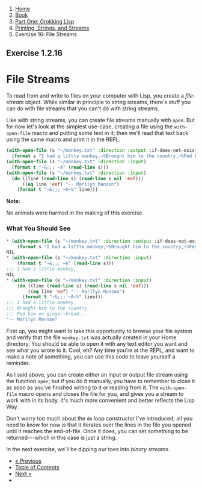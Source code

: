 <ol class="breadcrumb">
  <li><a href="/">Home</a></li>
  <li><a href="/book/">Book</a></li>
  <li><a href="/book/1-0-0-overview/">Part One: Grokking Lisp</a></li>
  <li><a href="/book/1-02-00-input-output/">Printing, Strings, and Streams</a></li>
  <li class="active">Exercise 16: File Streams</li>
</ol>

## Exercise 1.2.16

# File Streams

To read from and write to files on your computer with Lisp, you create a *file-stream* object.  While similar in principle to string streams, there's stuff you can do with file streams that you can't do with string streams.

Like with string streams, you can create file streams manually with `open`. But for now let's look at the simplest use-case, creating a file using the `with-open-file` macro and putting some text in it; then we'll read that text back using the same macro and print it in the REPL.

```lisp
(with-open-file (s "~/monkey.txt" :direction :output :if-does-not-exist :create :if-exists :supersede)
  (format s "I had a little monkey,~%Brought him to the country,~%Fed him on ginger-bread...~%"))
(with-open-file (s "~/monkey.txt" :direction :input)
  (format t "~&;;; ~A" (read-line s)))
(with-open-file (s "~/monkey.txt" :direction :input)
  (do ((line (read-line s) (read-line s nil 'eof)))
      ((eq line 'eof) "-- Marilyn Manson")
    (format t "~&;;; ~A~%" line)))
```

<div class="alert alert-info">
  <strong>Note:</strong>
  <p>No animals were harmed in the making of this exercise.</p>
</div>

### What You Should See

```lisp
* (with-open-file (s "~/monkey.txt" :direction :output :if-does-not-exist :create :if-exists :supersede)
    (format s "I had a little monkey,~%Brought him to the country,~%Fed him on ginger-bread...~%"))
NIL
* (with-open-file (s "~/monkey.txt" :direction :input)
    (format t "~&;;; ~A" (read-line s)))
;;; I had a little monkey,
NIL
* (with-open-file (s "~/monkey.txt" :direction :input)
    (do ((line (read-line s) (read-line s nil 'eof)))
        ((eq line 'eof) "-- Marilyn Manson")
      (format t "~&;;; ~A~%" line)))
;;; I had a little monkey,
;;; Brought him to the country,
;;; Fed him on ginger-bread...
"-- Marilyn Manson"
```
First up, you might want to take this opportunity to browse your file system and verify that the file `monkey.txt` was actually created in your Home directory.  You should be able to open it with any text editor you want and see what you wrote to it.  Cool, eh?  Any time you're at the REPL, and want to make a note of something, you can use this code to leave yourself a reminder.

As I said above, you can create either an input or output file stream using the function `open`; but if you do it manually, you have to remember to close it as soon as you've finished writing to it or reading from it.  The `with-open-file` macro opens and closes the file for you, and gives you a stream to work with in its body.  It's much more convenient and better reflects the Lisp Way.

Don't worry too much about the `do` loop constructor I've introduced; all you need to know for now is that it iterates over the lines in the file you opened until it reaches the end-of-file.  Once it does, you can set something to be returned---which in this case is just a string.

In the next exercise, we'll be dipping our toes into *binary streams*.

<ul class="pager">
  <li class="previous"><a href="/book/1-02-15-streams/">&laquo; Previous</a></li>
  <li><a href="/book/">Table of Contents</a></li>
  <li class="next"><a href="/book/1-02-17-binary-streams/">Next &raquo;</a><li>
</ul>
